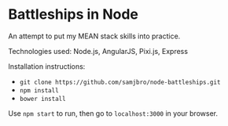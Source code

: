 Battleships in Node
===================

An attempt to put my MEAN stack skills into practice.

Technologies used: Node.js, AngularJS, Pixi.js, Express


Installation instructions:
  - `git clone https://github.com/samjbro/node-battleships.git`
  - `npm install`
  - `bower install`

Use `npm start` to run, then go to `localhost:3000` in your browser.
